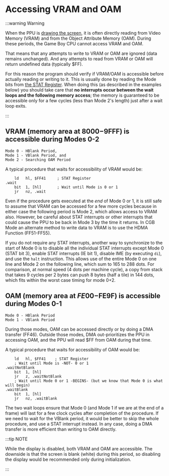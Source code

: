 
# Accessing VRAM and OAM

:::warning Warning

When the PPU is [drawing the screen](<#Rendering overview>), it is often directly reading from Video Memory (VRAM) and from the Object Attribute Memory (OAM).
During these periods, the Game Boy CPU cannot access VRAM and OAM.

That means that any attempts to write to VRAM or OAM are ignored (data remains unchanged).
And any attempts to read from VRAM or OAM will return undefined data (typically $FF).

For this reason the program should verify if VRAM/OAM is accessible before actually reading or writing to it.
This is usually done by reading the Mode bits from [the STAT Register](<#FF41 — STAT: LCD status>).
When doing this (as described in the examples below) you should take care that **no interrupts occur between the wait loops and the following memory access**;
the memory is guaranteed to be accessible only for a few cycles (less than Mode 2's length) just after a wait loop exits.

:::

## VRAM (memory area at $8000-$9FFF) is accessible during Modes 0-2

```
Mode 0 - HBlank Period,
Mode 1 - VBlank Period, and
Mode 2 - Searching OAM Period
```

A typical procedure that waits for accessibility of VRAM would be:

```rgbasm
    ld   hl, $FF41     ; STAT Register
.wait
    bit  1, [hl]       ; Wait until Mode is 0 or 1
    jr   nz, .wait
```

Even if the procedure gets executed at the *end* of Mode 0 or 1, it is
still safe to assume that VRAM can be accessed for a few more cycles
because in either case the following period is Mode 2, which allows
access to VRAM also. However, be careful about STAT interrupts or
other interrupts that could cause the PPU to be back in Mode 3 by the
time it returns. In CGB Mode an alternate method to write data to VRAM
is to use the HDMA Function (FF51-FF55).

If you do not require any STAT interrupts, another way to synchronize to the
start of Mode 0 is to disable all the individual STAT interrupts except Mode 0
(STAT bit 3), enable STAT interrupts (IE bit 1), disable IME (by executing `di`),
and use the `halt` instruction. This allows
use of the entire Mode 0 on one line and Mode 2 on the following line,
which sum to 165 to 288 dots. For comparison, at normal speed (4 dots
per machine cycle), a copy from stack that takes
9 cycles per 2 bytes can push 8 bytes (half a tile) in 144 dots, which
fits within the worst case timing for mode 0+2.

## OAM (memory area at $FE00-$FE9F) is accessible during Modes 0-1

```
Mode 0 - HBlank Period
Mode 1 - VBlank Period
```

During those modes, OAM can be accessed directly or by doing a DMA
transfer (FF46). Outside those modes, DMA out-prioritizes the PPU in
accessing OAM, and the PPU will read $FF from OAM during that time.

A typical procedure that waits for accessibility of OAM would be:

```rgbasm
    ld   hl, $FF41    ; STAT Register
    ; Wait until Mode is -NOT- 0 or 1
.waitNotBlank
    bit  1, [hl]
    jr   z, .waitNotBlank
    ; Wait until Mode 0 or 1 -BEGINS- (but we know that Mode 0 is what will begin)
.waitBlank
    bit  1, [hl]
    jr   nz, .waitBlank
```

The two wait loops ensure that Mode 0 (and Mode 1 if we are at the end
of a frame) will last for a few clock
cycles after completion of the procedure. If we need to wait for the VBlank period, it would be
better to skip the whole procedure, and use a STAT interrupt instead. In any case,
doing a DMA transfer is more efficient than writing to OAM directly.

:::tip NOTE

While the display is disabled, both VRAM and OAM are accessible.
The downside is that the screen is blank (white) during this
period, so disabling the display would be recommended only during
initialization.

:::
